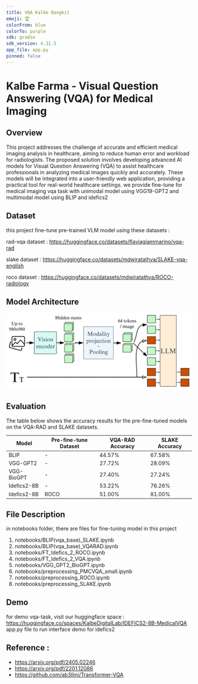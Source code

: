 ```yaml
---
title: VQA Kalbe Bangkit
emoji: 🏆
colorFrom: blue
colorTo: purple
sdk: gradio
sdk_version: 4.31.5
app_file: app.py
pinned: false
---
```


# Kalbe Farma - Visual Question Answering (VQA) for Medical Imaging

## Overview
This project addresses the challenge of accurate and efficient medical imaging analysis in healthcare, aiming to reduce human error and workload for radiologists. The proposed solution involves developing advanced AI models for Visual Question Answering (VQA) to assist healthcare professionals in analyzing medical images quickly and accurately. These models will be integrated into a user-friendly web application, providing a practical tool for real-world healthcare settings.  we provide fine-tune for medical imaging vqa task with unimodal model using VGG19-GPT2 and multimodal model using BLIP and idefics2


## Dataset
this project fine-tune pre-trained VLM model using these datasets :

rad-vqa dataset : https://huggingface.co/datasets/flaviagiammarino/vqa-rad

slake dataset : https://huggingface.co/datasets/mdwiratathya/SLAKE-vqa-english

roco dataset : https://huggingface.co/datasets/mdwiratathya/ROCO-radiology


## Model Architecture

![Model Architecture](img/idefics2_architecture.png)



## Evaluation
The table below shows the accuracy results for the pre-fine-tuned models on the VQA-RAD and SLAKE datasets.

| Model        | Pre-fine-tune Dataset | VQA-RAD Accuracy | SLAKE Accuracy |
|--------------|-----------------------|------------------|----------------|
| BLIP         | -                     | 44.57%           | 67.58%         |
| VGG-GPT2     | -                     | 27.72%           | 28.09%         |
| VGG-BioGPT   | -                     | 27.40%           | 27.24%         |
| Idefics2-8B  | -                     | 53.22%           | 76.26%         |
| Idefics2-8B  | ROCO                  | 51.00%           | 81.00%         |


## File Description
in notebooks folder, there are files for fine-tuning model in this project
1. notebooks/BLIP(vqa_base)_SLAKE.ipynb
2. notebooks/BLIP(vqa_base)_VQARAD.ipynb
3. notebooks/FT_Idefics_2_ROCO.ipynb
4. notebooks/FT_Idefics_2_VQA.ipynb
5. notebooks/VGG_GPT2_BioGPT.ipynb
6. notebooks/preprocessing_PMCVQA_small.ipynb
7. notebooks/preprocessing_ROCO.ipynb
8. notebooks/preprocessing_SLAKE.ipynb


## Demo
for demo vqa-task, visit our huggingface space : https://huggingface.co/spaces/KalbeDigitalLab/IDEFICS2-8B-MedicalVQA
app.py file to run interface demo for idefics2


## Reference :
- https://arxiv.org/pdf/2405.02246
- https://arxiv.org/pdf/2201.12086
- https://github.com/ab3llini/Transformer-VQA

